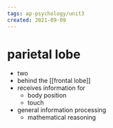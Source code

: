 ```yaml
---
tags: ap-psychology/unit3 
created: 2021-09-09
---
```


# parietal lobe

- two
- behind the [[frontal lobe]]
- receives information for
	- body position
	- touch
- general information processing
	- mathematical reasoning 
